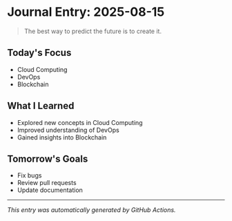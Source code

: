 # Journal Entry: 2025-08-15

> The best way to predict the future is to create it.

## Today's Focus
- Cloud Computing
- DevOps
- Blockchain

## What I Learned
- Explored new concepts in Cloud Computing
- Improved understanding of DevOps
- Gained insights into Blockchain

## Tomorrow's Goals
- Fix bugs
- Review pull requests
- Update documentation

---
*This entry was automatically generated by GitHub Actions.*
